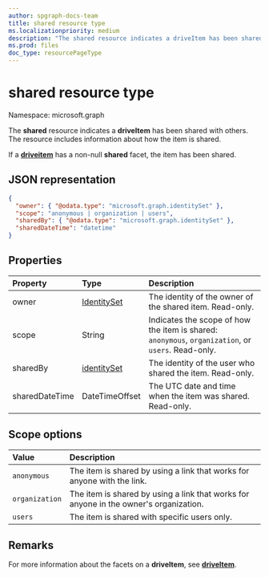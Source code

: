 ```yaml
---
author: spgraph-docs-team
title: shared resource type
ms.localizationpriority: medium
description: "The shared resource indicates a driveItem has been shared with others."
ms.prod: files
doc_type: resourcePageType
---
```


# shared resource type

Namespace: microsoft.graph

The **shared** resource indicates a **driveItem** has been shared with others.
The resource includes information about how the item is shared.

If a [**driveitem**](driveitem.md) has a non-null **shared** facet, the item has been shared.

## JSON representation

<!-- {
  "blockType": "resource",
  "@odata.type": "microsoft.graph.shared",
  "optionalProperties": [ "sharedBy", "sharedDateTime" ]
}-->

```json
{
  "owner": { "@odata.type": "microsoft.graph.identitySet" },
  "scope": "anonymous | organization | users",
  "sharedBy": { "@odata.type": "microsoft.graph.identitySet" },
  "sharedDateTime": "datetime"
}
```

## Properties

| Property       | Type                          | Description
| :------------- |:------------------------------|:----------------------------
| owner          | [IdentitySet](identityset.md) | The identity of the owner of the shared item. Read-only.
| scope          | String                        | Indicates the scope of how the item is shared: `anonymous`, `organization`, or `users`. Read-only.
| sharedBy       | [identitySet](identityset.md) | The identity of the user who shared the item. Read-only.
| sharedDateTime | DateTimeOffset                | The UTC date and time when the item was shared. Read-only.

## Scope options

| Value          | Description                                                                           |
|:---------------|:--------------------------------------------------------------------------------------|
| `anonymous`    | The item is shared by using a link that works for anyone with the link.               |
| `organization` | The item is shared by using a link that works for anyone in the owner's organization. |
| `users`        | The item is shared with specific users only.                                          |

## Remarks

For more information about the facets on a **driveItem**, see [**driveItem**](driveitem.md).

<!-- {
  "type": "#page.annotation",
  "description": "The shared facet provides info about shared items.",
  "keywords": "shared,share,item,facet,onedrive",
  "section": "documentation",
  "suppressions": [
    "Warning: /api-reference/v1.0/resources/shared.md:
      Found potential enums in resource example that weren't defined in a table:(anonymous,organization,users) are in resource, but () are in table"
  ],
  "tocPath": "Facets/Shared"
} -->

